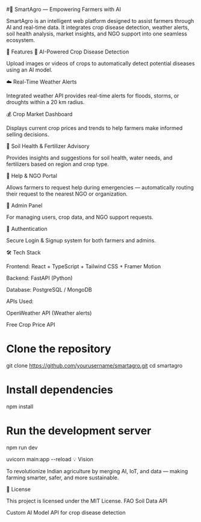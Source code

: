 #🌾 SmartAgro — Empowering Farmers with AI



SmartAgro is an intelligent web platform designed to assist farmers through AI and real-time data. It integrates crop disease detection, weather alerts, soil health analysis, market insights, and NGO support into one seamless ecosystem.

🚀 Features
🧠 AI-Powered Crop Disease Detection

Upload images or videos of crops to automatically detect potential diseases using an AI model.

☁️ Real-Time Weather Alerts

Integrated weather API provides real-time alerts for floods, storms, or droughts within a 20 km radius.

💰 Crop Market Dashboard

Displays current crop prices and trends to help farmers make informed selling decisions.

🌱 Soil Health & Fertilizer Advisory

Provides insights and suggestions for soil health, water needs, and fertilizers based on region and crop type.

🤝 Help & NGO Portal

Allows farmers to request help during emergencies — automatically routing their request to the nearest NGO or organization.

🧭 Admin Panel

For managing users, crop data, and NGO support requests.

🔐 Authentication

Secure Login & Signup system for both farmers and admins.

🛠️ Tech Stack

Frontend: React + TypeScript + Tailwind CSS + Framer Motion

Backend: FastAPI (Python)

Database: PostgreSQL / MongoDB

APIs Used:

OpenWeather API (Weather alerts)

Free Crop Price API


# Clone the repository
git clone https://github.com/yourusername/smartagro.git
cd smartagro

# Install dependencies
npm install

# Run the development server
npm run dev


uvicorn main:app --reload
💡 Vision

To revolutionize Indian agriculture by merging AI, IoT, and data — making farming smarter, safer, and more sustainable.

📜 License

This project is licensed under the MIT License.
FAO Soil Data API

Custom AI Model API for crop disease detection
